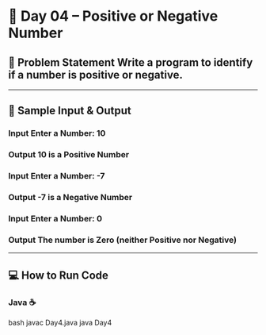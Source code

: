 # 🔢 Day 04 – Positive or Negative Number
  ## 🎯 Problem Statement Write a program to identify if a number is positive or negative. 
  
  --- 
  ## 📝 Sample Input & Output 
  ### Input Enter a Number: 10 
  ### Output 10 is a Positive Number 
  ### Input Enter a Number: -7
  ### Output -7 is a Negative Number
  ### Input Enter a Number: 0 
  ### Output The number is Zero (neither Positive nor Negative)
  --- 
  ## 💻 How to Run Code 
  ### Java ☕
bash
javac Day4.java
java Day4
